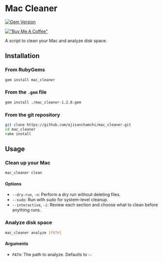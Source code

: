 # Mac Cleaner

[![Gem Version](https://badge.fury.io/rb/mac_cleaner.svg)](https://badge.fury.io/rb/mac_cleaner)

[!["Buy Me A Coffee"](https://www.buymeacoffee.com/assets/img/custom_images/orange_img.png)](https://www.buymeacoffee.com/ojisanchamchi)

A script to clean your Mac and analyze disk space.

## Installation

### From RubyGems

```bash
gem install mac_cleaner
```

### From the `.gem` file

```bash
gem install ./mac_cleaner-1.2.0.gem
```

### From the git repository

```bash
git clone https://github.com/ojisanchamchi/mac_cleaner.git
cd mac_cleaner
rake install
```

## Usage

### Clean up your Mac

```bash
mac_cleaner clean
```

#### Options

*   `--dry-run`, `-n`: Perform a dry run without deleting files.
*   `--sudo`: Run with sudo for system-level cleanup.
*   `--interactive`, `-i`: Review each section and choose what to clean before anything runs.

### Analyze disk space

```bash
mac_cleaner analyze [PATH]
```

#### Arguments

*   `PATH`: The path to analyze. Defaults to `~`.
